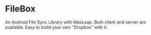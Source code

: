 # FileBox
An Android File Sync Library with MaxLeap. Both client and server are available. Easy to build your own "Dropbox" with it.
